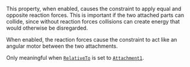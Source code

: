 This property, when enabled, causes the constraint to apply equal and
opposite reaction forces. This is important if the two attached parts can
collide, since without reaction forces collisions can create energy that
would otherwise be disregarded.

When enabled, the reaction forces cause the constraint to act like an
angular motor between the two attachments.

Only meaningful when [`RelativeTo`](https://create.roblox.com/docs/reference/engine/classes/AngularVelocity#RelativeTo) is set
to [`Attachment1`](https://create.roblox.com/docs/reference/engine/enums/ActuatorRelativeTo).